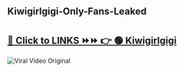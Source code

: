 
 ## Kiwigirlgigi-Only-Fans-Leaked

# <h2><a href="https://clipsfans.com/Kiwigirlgigi&ref=git">🔗 Click to LINKS ⏩⏩ 👉 🟢 Kiwigirlgigi </a></h2>

<a href="https://clipsfans.com/Kiwigirlgigi&ref=git" rel="nofollow" data-target="animated-image.originalLink"><img src="https://i.ibb.co.com/xMMVF88/686577567.gif" alt="Viral Video Original" style="max-width: 100%; display: inline-block;" data-target="animated-image.originalImage"></a>
